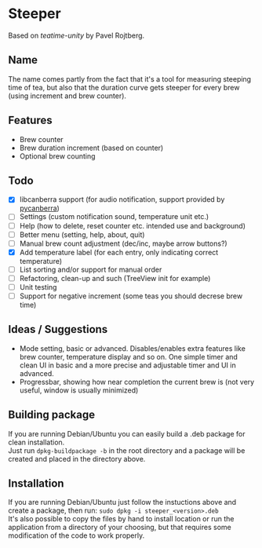 # Steeper

Based on *teatime-unity* by Pavel Rojtberg.

## Name
The name comes partly from the fact that it's a tool for measuring steeping time of tea, but also that the duration curve gets steeper for every brew (using increment and brew counter).

## Features
- Brew counter
- Brew duration increment (based on counter)
- Optional brew counting

## Todo
- [x] libcanberra support (for audio notification, support provided by [pycanberra](https://github.com/psykoyiko/pycanberra/))
- [ ] Settings (custom notification sound, temperature unit etc.)
- [ ] Help (how to delete, reset counter etc. intended use and background)
- [ ] Better menu (setting, help, about, quit)
- [ ] Manual brew count adjustment (dec/inc, maybe arrow buttons?)
- [x] Add temperature label (for each entry, only indicating correct temperature)
- [ ] List sorting and/or support for manual order
- [ ] Refactoring, clean-up and such (TreeView init for example)
- [ ] Unit testing
- [ ] Support for negative increment (some teas you should decrese brew time)

## Ideas / Suggestions
- Mode setting, basic or advanced. Disables/enables extra features like brew counter, temperature display and so on. One simple timer and clean UI in basic and a more precise and adjustable timer and UI in advanced.
- Progressbar, showing how near completion the current brew is (not very useful, window is usually minimized)

## Building package
If you are running Debian/Ubuntu you can easily build a .deb package for clean installation.  
Just run ```dpkg-buildpackage -b``` in the root directory and a package will be created and placed in the directory above.

## Installation
If you are running Debian/Ubuntu just follow the instuctions above and create a package, then run: ```sudo dpkg -i steeper_<version>.deb```  
It's also possible to copy the files by hand to install location or run the application from a directory of your choosing, but that requires some modification of the code to work properly.
